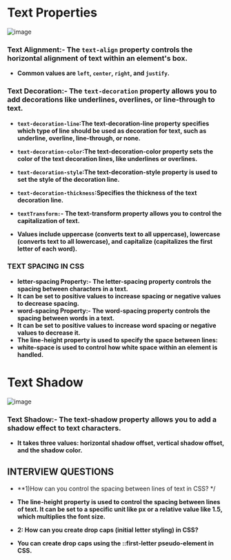 # Text Properties
![image](https://github.com/user-attachments/assets/9eb901e0-a046-4b25-b3e5-7bec74f81ea3)

### Text Alignment:- The `text-align` property controls the horizontal alignment of text within an element's box.
- **Common values are `left`, `center`, `right`, and `justify`.**
### Text Decoration:- The `text-decoration` property allows you to add decorations like underlines, overlines, or line-through to text.

- **```text-decoration-line```:The text-decoration-line property specifies which type of line should be used as decoration for text, such as underline, overline, line-through, or none.**
- **```text-decoration-color```:The text-decoration-color property sets the color of the text decoration lines, like underlines or overlines.**
- **```text-decoration-style```:The text-decoration-style property is used to set the style of the decoration line.**
- **```text-decoration-thickness```:Specifies the thickness of the text decoration line.**

- **```textTransform:```- The text-transform property allows you to control the capitalization of text.**
- **Values include uppercase (converts text to all uppercase), lowercase (converts text to all lowercase), and capitalize (capitalizes the first letter of each word).**
###  TEXT SPACING IN CSS  
- **letter-spacing Property:- The letter-spacing property controls the spacing between characters in a text.**
- **It can be set to positive values to increase spacing or negative values to decrease spacing.**
- **word-spacing Property:- The word-spacing property controls the spacing between words in a text.**
- **It can be set to positive values to increase word spacing or negative values to decrease it.**
- **The line-height property is used to specify the space between lines:**
- **white-space is used to control how white space within an element is handled.**

# Text Shadow
![image](https://github.com/user-attachments/assets/6ca8249a-92e5-4fa2-8b11-329b3907313c)

### Text Shadow:- The text-shadow property allows you to add a shadow effect to text characters.
- **It takes three values: horizontal shadow offset, vertical shadow offset, and the shadow color.**
## INTERVIEW QUESTIONS
- **1)How can you control the spacing between lines of text in CSS? */
- **The line-height property is used to control the spacing between lines of text. It can be set to a specific unit like px or a relative value like 1.5, which multiplies the font size.**

- **2: How can you create drop caps (initial letter styling) in CSS?**
- **You can create drop caps using the ::first-letter pseudo-element in CSS.**
